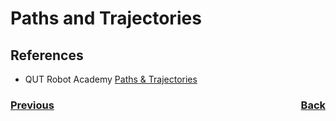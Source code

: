 # Paths and Trajectories


## References
- QUT Robot Academy [Paths & Trajectories](https://robotacademy.net.au/masterclass/paths-and-trajectories/)

<h3><span style="float:left">
<a href="LQR">Previous</a></span>
<span style="float:right">
<a href="controlIndex">Back</a></span></h3>